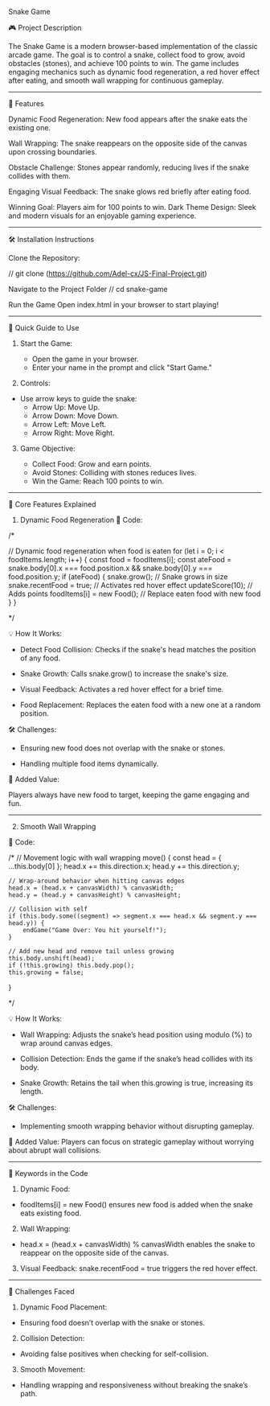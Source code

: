 Snake Game

🎮 Project Description

The Snake Game is a modern browser-based implementation of the classic arcade game. The goal is to control a snake, collect food to grow, avoid obstacles (stones), and achieve 100 points to win. The game includes engaging mechanics such as dynamic food regeneration, a red hover effect after eating, and smooth wall wrapping for continuous gameplay.

---

🚀 Features

Dynamic Food Regeneration: New food appears after the snake eats the existing one.

Wall Wrapping: The snake reappears on the opposite side of the canvas upon crossing boundaries.

Obstacle Challenge: Stones appear randomly, reducing lives if the snake collides with them.

Engaging Visual Feedback: The snake glows red briefly after eating food.

Winning Goal: Players aim for 100 points to win.
Dark Theme Design: Sleek and modern visuals for an enjoyable gaming experience.

---

🛠️ Installation Instructions

Clone the Repository:

// git clone (https://github.com/Adel-cx/JS-Final-Project.git)

Navigate to the Project Folder
// cd snake-game

Run the Game
Open index.html in your browser to start playing!

---

🎯 Quick Guide to Use

1. Start the Game:

   - Open the game in your browser.
   - Enter your name in the prompt and click "Start Game."

2. Controls:

- Use arrow keys to guide the snake:
  - Arrow Up: Move Up.
  - Arrow Down: Move Down.
  - Arrow Left: Move Left.
  - Arrow Right: Move Right.

3. Game Objective:

   - Collect Food: Grow and earn points.
   - Avoid Stones: Colliding with stones reduces lives.
   - Win the Game: Reach 100 points to win.

---

🧠 Core Features Explained

1. Dynamic Food Regeneration
   📜 Code:

/\*

// Dynamic food regeneration when food is eaten
for (let i = 0; i < foodItems.length; i++) {
const food = foodItems[i];
const ateFood =
snake.body[0].x === food.position.x && snake.body[0].y === food.position.y;
if (ateFood) {
snake.grow(); // Snake grows in size
snake.recentFood = true; // Activates red hover effect
updateScore(10); // Adds points
foodItems[i] = new Food(); // Replace eaten food with new food
}
}

\*/

💡 How It Works:

- Detect Food Collision: Checks if the snake's head matches the position of any food.

- Snake Growth: Calls snake.grow() to increase the snake's size.

- Visual Feedback: Activates a red hover effect for a brief time.

- Food Replacement: Replaces the eaten food with a new one at a random position.

🛠️ Challenges:

- Ensuring new food does not overlap with the snake or stones.

- Handling multiple food items dynamically.

🎁 Added Value:

Players always have new food to target, keeping the game engaging and fun.

---

2. Smooth Wall Wrapping

📜 Code:

/\*
// Movement logic with wall wrapping
move() {
const head = { ...this.body[0] };
head.x += this.direction.x;
head.y += this.direction.y;

    // Wrap-around behavior when hitting canvas edges
    head.x = (head.x + canvasWidth) % canvasWidth;
    head.y = (head.y + canvasHeight) % canvasHeight;

    // Collision with self
    if (this.body.some((segment) => segment.x === head.x && segment.y === head.y)) {
        endGame("Game Over: You hit yourself!");
    }

    // Add new head and remove tail unless growing
    this.body.unshift(head);
    if (!this.growing) this.body.pop();
    this.growing = false;

}

\*/

💡 How It Works:

- Wall Wrapping: Adjusts the snake’s head position using modulo (%) to wrap around canvas edges.

- Collision Detection: Ends the game if the snake’s head collides with its body.

- Snake Growth: Retains the tail when this.growing is true, increasing its length.

🛠️ Challenges:

- Implementing smooth wrapping behavior without disrupting gameplay.

🎁 Added Value:
Players can focus on strategic gameplay without worrying about abrupt wall collisions.

---

🔑 Keywords in the Code

1. Dynamic Food:

- foodItems[i] = new Food() ensures new food is added when the snake eats existing food.

2. Wall Wrapping:

- head.x = (head.x + canvasWidth) % canvasWidth enables the snake to reappear on the opposite side of the canvas.

3. Visual Feedback:
   snake.recentFood = true triggers the red hover effect.

---

👾 Challenges Faced

1. Dynamic Food Placement:

- Ensuring food doesn’t overlap with the snake or stones.

2. Collision Detection:

- Avoiding false positives when checking for self-collision.

3. Smooth Movement:

- Handling wrapping and responsiveness without breaking the snake’s path.
